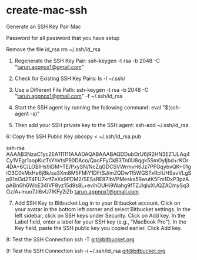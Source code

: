 # create-mac-ssh
Generate an SSH Key Pair Mac

Password for all
password that you have setup

Remove the file id_rsa
rm ~/.ssh/id_rsa

1. Regenerate the SSH Key Pair:
ssh-keygen -t rsa -b 2048 -C "tarun.appnox1@gmail.com"

2. Check for Existing SSH Key Pairs:
ls -l ~/.ssh/

3. Use a Different File Path:
ssh-keygen -t rsa -b 2048 -C "tarun.appnox1@gmail.com" -f ~/.ssh/id_rsa

4. Start the SSH agent by running the following command:
eval "$(ssh-agent -s)"

5. Then add your SSH private key to the SSH agent:
ssh-add ~/.ssh/id_rsa

6: Copy the SSH Public Key
pbcopy < ~/.ssh/id_rsa.pub

ssh-rsa AAAAB3NzaC1yc2EA111111AAADAQABAAABAQDDubOrU6jR2HN3EZ1JLAq4Cy1VEgr1aopKutTsYhVtsP90DAco/QaoFFyCkB3Tn0U8qgk5SmOyIjbd+rKOr4DA+6C/LOBIHs9iDM+TE/PxySN/NcZqGDCSVWrmvH6Jz7PFGqybvQK+01giO3C0kMxHe6jBk/sa3Xm8M5FMiY1DFtSJ/mZQDw115WGSTxRcIUHSavVLgSp91nl3d2T4FU7krfZeXx9PDM2/SESsRE87IbVPMeskx59wutK5Fm1DxP3pzApABnGh6WbE34IVF8yz15d9s8L+evihOUHi9Wahg9fTZJlqIuXUQZACmySq3Oz/A+muo7JI6vU7IKFy2iZb tarun.appnox1@gmail.com


7. Add SSH Key to Bitbucket
Log in to your Bitbucket account.
Click on your avatar in the bottom left corner and select Bitbucket settings.
In the left sidebar, click on SSH keys under Security.
Click on Add key.
In the Label field, enter a label for your SSH key (e.g., "MacBook Pro").
In the Key field, paste the SSH public key you copied earlier.
Click Add key.

8: Test the SSH Connection
ssh -T git@bitbucket.org

9: Test the SSH Connection
ssh -i ~/.ssh/id_rsa git@bitbucket.org
